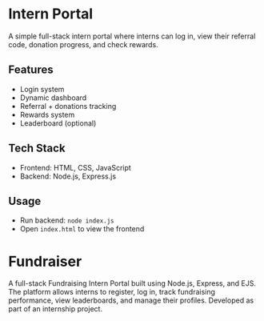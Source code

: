 # Intern Portal 

A simple full-stack intern portal where interns can log in, view their referral code, donation progress, and check rewards.

## Features
- Login system
- Dynamic dashboard
- Referral + donations tracking
- Rewards system
- Leaderboard (optional)

## Tech Stack
- Frontend: HTML, CSS, JavaScript
- Backend: Node.js, Express.js

## Usage
- Run backend: `node index.js`
- Open `index.html` to view the frontend


# Fundraiser
A full-stack Fundraising Intern Portal built using Node.js, Express, and EJS. The platform allows interns to register, log in, track fundraising performance, view leaderboards, and manage their profiles. Developed as part of an internship project.

